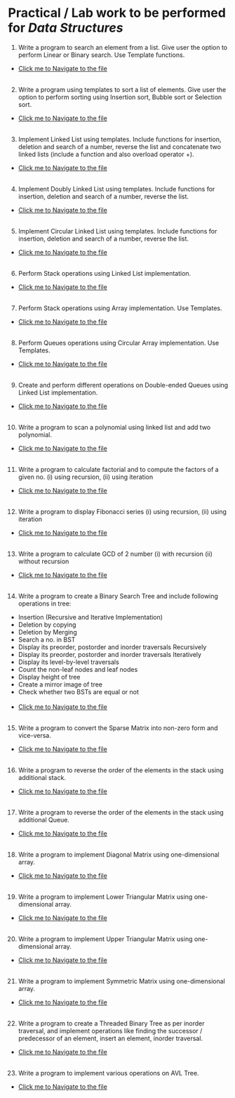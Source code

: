 # Practical / Lab work to be performed for <b><i>Data Structures </i></b>

1. Write a program to search an element from a list. Give user the option to perform Linear or Binary search. Use Template functions.

-   [Click me to Navigate to the file]()
<br><br>

2. Write a program using templates to sort a list of elements. Give user the option to perform sorting using Insertion sort, Bubble sort or Selection sort.

-   [Click me to Navigate to the file]()
<br><br>

3. Implement Linked List using templates. Include functions for insertion, deletion and search of a number, reverse the list and concatenate two linked lists (include a function and also overload operator +).

-   [Click me to Navigate to the file]()
<br><br>

4. Implement Doubly Linked List using templates. Include functions for insertion, deletion and search of a number, reverse the list.

-   [Click me to Navigate to the file]()
<br><br>

5. Implement Circular Linked List using templates. Include functions for insertion, deletion and search of a number, reverse the list.

-   [Click me to Navigate to the file]()
<br><br>

6. Perform Stack operations using Linked List implementation.

-   [Click me to Navigate to the file]()
<br><br>

7. Perform Stack operations using Array implementation. Use Templates.

-   [Click me to Navigate to the file]()
<br><br>

8. Perform Queues operations using Circular Array implementation. Use Templates.

-   [Click me to Navigate to the file]()
<br><br>

9. Create and perform different operations on Double-ended Queues using Linked List implementation.

-   [Click me to Navigate to the file]()
<br><br>

10. Write a program to scan a polynomial using linked list and add two polynomial.

-   [Click me to Navigate to the file]()
<br><br>

11. Write a program to calculate factorial and to compute the factors of a given no.
(i) using recursion, (ii) using iteration

-   [Click me to Navigate to the file]()
<br><br>

12. Write a program to display Fibonacci series (i) using recursion, (ii) using iteration

-   [Click me to Navigate to the file]()
<br><br>

13. Write a program to calculate GCD of 2 number (i) with recursion (ii) without recursion

-   [Click me to Navigate to the file]()
<br><br>

14. Write a program to create a Binary Search Tree and include following operations in tree:
- Insertion (Recursive and Iterative Implementation)
- Deletion by copying
- Deletion by Merging
- Search a no. in BST
- Display its preorder, postorder and inorder traversals Recursively
- Display its preorder, postorder and inorder traversals Iteratively
- Display its level-by-level traversals
- Count the non-leaf nodes and leaf nodes
- Display height of tree
- Create a mirror image of tree
- Check whether two BSTs are equal or not
<br><br>
-   [Click me to Navigate to the file]()
<br><br>

15. Write a program to convert the Sparse Matrix into non-zero form and vice-versa.

-   [Click me to Navigate to the file]()
<br><br>

16. Write a program to reverse the order of the elements in the stack using additional stack.

-   [Click me to Navigate to the file]()
<br><br>

17. Write a program to reverse the order of the elements in the stack using additional Queue.

-   [Click me to Navigate to the file]()
<br><br>

18. Write a program to implement Diagonal Matrix using one-dimensional array.

-   [Click me to Navigate to the file]()
<br><br>

19. Write a program to implement Lower Triangular Matrix using one-dimensional array.

-   [Click me to Navigate to the file]()
<br><br>

20. Write a program to implement Upper Triangular Matrix using one-dimensional array.

-   [Click me to Navigate to the file]()
<br><br>

21. Write a program to implement Symmetric Matrix using one-dimensional array.

-   [Click me to Navigate to the file]()
<br><br>

22. Write a program to create a Threaded Binary Tree as per inorder traversal, and implement operations like finding the successor / predecessor of an element, insert an element, inorder traversal.

-   [Click me to Navigate to the file]()
<br><br>

23. Write a program to implement various operations on AVL Tree.

-   [Click me to Navigate to the file]()
<br><br>